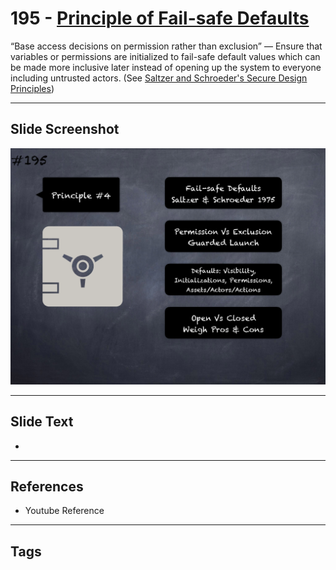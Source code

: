 # 195 - [Principle of Fail-safe Defaults](Principle%20of%20Fail-safe%20Defaults.md)
“Base access decisions on permission rather than exclusion” — Ensure that variables or permissions are initialized to fail-safe default values which can be made more inclusive later instead of opening up the system to everyone including untrusted actors. (See [Saltzer and Schroeder's Secure Design Principles](https://en.wikipedia.org/wiki/Saltzer_and_Schroeder's_design_principles))
___
## Slide Screenshot
![0195.png](../../images/5.Pitfalls%20and%20Best%20Practices%20201/195.png)
___
## Slide Text
- 
___
## References
- Youtube Reference
___
## Tags